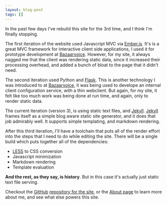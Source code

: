 ```yaml
---
layout: blog-post
tags: []
---
```


In the past few days I've rebuild this site for the 3rd time, and I think I'm finally stopping.

The first iteration of the website used Javascript MVC via [Ember.js][1]. It's is a great MVC framework for interactive client side applications, I used it for prototype development at [Bazaarvoice][3]. However, for my site, it always nagged me that the client was rendering static data, since it increased their processing overhead, and added a bunch of bloat to the page that it didn't need.

The second iteration used Python and [Flask][2]. This is another technology I was introduced to at [Bazaarvoice][3], it was being used to develope an internal client configuration service, with a thin webclient. But again, for my site, it felt like too much work was being done at run time, and again, only to render static data.

The current iteration (version 3), is using static text files, and [Jekyll][4]. [Jekyll][4] frames itself as a simple blog aware static site generator, and it does that job admirably well. It supports simple templating, and markdown rendering.

After this third iteration, I'll have a toolchain that puts all of the render effort into the steps that I need to do while editing the site. There will be a single build which puts together all of the dependencies:

 * [LESS][5] to CSS conversion
 * Javascript minimization
 * Markdown rendering
 * Template evaluation

**And the rest, as they say, is history**. But in this case it's actually just static text file serving.

Checkout the [GitHub][6] [repository for the site][7], or the [About page][8] to learn more about me, and see what else powers this site.

[1]: http://emberjs.com "Emberjs"
[2]: http://flask.pocoo.org/ "Flask"
[3]: {{site.baseurl}}/resume/#bv "Bazaarvoice"
[4]: http://jekyllrb.com "Jekyll"
[5]: http://lesscss.org "LESS"
[6]: https://github.com "GitHub"
[7]: https://github.com/volatiledream/volatiledream.github.io "VolatileDream/VolatileDream.GitHub.io"
[8]: {{site.baseurl}}/about/ "About"
